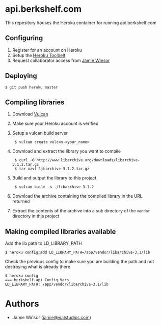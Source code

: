 # api.berkshelf.com

This repository houses the Heroku container for running api.berkshelf.com

## Configuring

1. Register for an account on Heroku
2. Setup the [Heroku Toolbelt](https://toolbelt.heroku.com)
3. Request collaborator access from [Jamie Winsor](jamie@vialstudios.com)

## Deploying

    $ git push heroku master

## Compiling libraries

1. Download [Vulcan](https://github.com/heroku/vulcan)
2. Make sure your Heroku account is verified
3. Setup a vulcan build server

        $ vulcan create vulcan-<your_name>

4. Download and extract the library you want to compile

        $ curl -O http://www.libarchive.org/downloads/libarchive-3.1.2.tar.gz
        $ tar xzvf libarchive-3.1.2.tar.gz

5. Build and output the library to this project

        $ vulcan build -s ./libarchive-3.1.2

6. Download the archive containing the compiled library in the URL returned
7. Extract the contents of the archive into a sub directory of the `vendor` directory in this project

## Making compiled libraries available

Add the lib path to LD_LIBRARY_PATH

    $ heroku config:add LD_LIBRARY_PATH=/app/vendor/libarchive-3.1/lib

Check the previous config to make sure you are building the path and not destroying what is already there

    $ heroku config
    === berkshelf-api Config Vars
    LD_LIBRARY_PATH: /app/vendor/libarchive-3.1/lib

# Authors

* Jamie Winsor (<jamie@vialstudios.com>)
